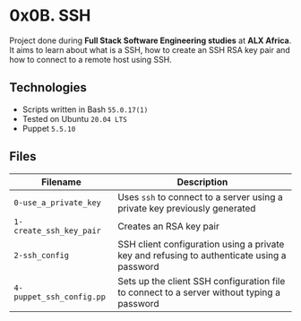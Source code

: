 # 0x0B. SSH
Project done during **Full Stack Software Engineering studies** at **ALX Africa**. It aims to learn about what is a SSH, how to create an SSH RSA key pair and how to connect to a remote host using SSH.

## Technologies
* Scripts written in Bash `55.0.17(1)`
* Tested on Ubuntu `20.04 LTS`
* Puppet `5.5.10`

## Files

| Filename | Description |
| -------- | ----------- |
| `0-use_a_private_key` | Uses `ssh` to connect to a server using a private key previously generated |
| `1-create_ssh_key_pair` | Creates an RSA key pair |
| `2-ssh_config` | SSH client configuration using a private key and refusing to authenticate using a password |
| `4-puppet_ssh_config.pp` | Sets up the client SSH configuration file to connect to a server without typing a password |
